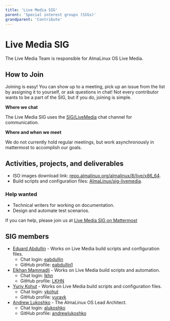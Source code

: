 ```yaml
---
title: 'Live Media SIG'
parent: 'Special interest groups (SIGs)'
grandparent: 'Contribute'
---
```


<Breadcrumbs />

# Live Media SIG

The Live Media Team is responsible for AlmaLinux OS Live Media.

## How to Join

Joining is easy! You can show up to a meeting, pick up an issue from the list by assigning it to yourself, or ask questions in chat! Not every contributor wants to be a part of the SIG, but if you do, joining is simple. 

**Where we chat**

The Live Media SIG uses the [SIG/LiveMedia](https://chat.almalinux.org/almalinux/channels/siglivemedia) chat channel for communication.

**Where and when we meet**

We do not currently hold regular meetings, but work asynchronously in mattermost to accomplish our goals.

## Activities, projects, and deliverables

* ISO images download link: [repo.almalinux.org/almalinux/8/live/x86_64](https://repo.almalinux.org/almalinux/8/live/x86_64/).
* Build scripts and configuration files: [AlmaLinux/sig-livemedia](https://github.com/AlmaLinux/sig-livemedia).

### Help wanted

* Technical writers for working on documentation.
* Design and automate test scenarios.

If you can help, please join us at [Live Media SIG on Mattermost](https://chat.almalinux.org/almalinux/channels/siglivemedia) 

## SIG members

* [Eduard Abdullin](mailto:eabdullin@almalinux.org) - Works on Live Media build scripts and configuration files.
  * Chat login: [eabdullin](https://chat.almalinux.org/almalinux/messages/@eabdullin)
  * GitHub profile: [eabdullin1](https://github.com/eabdullin1)
* [Elkhan Mammadli](mailto:elkhan.mammadli@protonmail.com) - Works on Live Media build scripts and automation.
  * Chat login: [lkhn](https://chat.almalinux.org/almalinux/messages/@lkhn)
  * GitHub profile: [LKHN](https://github.com/LKHN)
* [Yuriy Kohut](mailto:ykohut@almalinux.org) - Works on Live Media build scripts and configuration files.
  * Chat login: [ykohut](https://chat.almalinux.org/almalinux/messages/@ykohut)
  * GitHub profile: [yuravk](https://github.com/yuravk)
* [Andrew Lukoshko](mailto:alukoshko@almalinux.org) - The AlmaLinux OS Lead Architect.
  * Chat login: [alukoshko](https://chat.almalinux.org/almalinux/messages/@alukoshko)
  * GitHub profile: [andrewlukoshko](https://github.com/andrewlukoshko)
